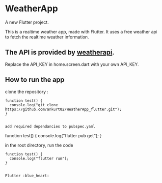 # WeatherApp

A new Flutter project.

This is a realtime weather app, made with Flutter.
It uses a free weather api to fetch the realtime weather information.


## The API is provided by [weatherapi](https://www.weatherapi.com/).

Replace the API_KEY in home.screen.dart with your own API_KEY.



## How to run the app

clone the repository :

```
function test() {
  console.log("git clone https://github.com/ankurt02/WeatherApp_flutter.git");
} 


add required dependancies to pubspec.yaml

```
function test() {
  console.log("flutter pub get");
}


in the root directory, run the code

```
function test() {
  console.log("flutter run");
}


Flutter :blue_heart: